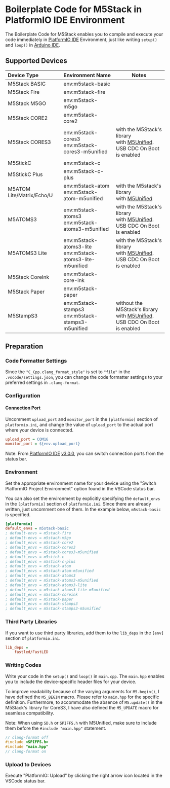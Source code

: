 # Boilerplate Code for M5Stack in PlatformIO IDE Environment

The Boilerplate Code for M5Stack enables you to compile and execute your code immediately in [PlatformIO IDE](https://platformio.org/platformio-ide) Environment, just like writing `setup()` and `loop()` in [Arduino IDE](https://www.arduino.cc/en/software).

## Supported Devices

| Device Type               | Environment Name                                               | Notes                                                                                                               |
| :------------------------ | :------------------------------------------------------------- | ------------------------------------------------------------------------------------------------------------------- |
| M5Stack BASIC             | env:m5stack-basic                                              |                                                                                                                     |
| M5Stack Fire              | env:m5stack-fire                                               |                                                                                                                     |
| M5Stack M5GO              | env:m5stack-m5go                                               |                                                                                                                     |
| M5Stack CORE2             | env:m5stack-core2                                              |                                                                                                                     |
| M5Stack CORES3            | env:m5stack-cores3 <br> env:m5stack-cores3-m5unified           | with the M5Stack's library<br>with [M5Unified](https://github.com/m5stack/M5Unified). USB CDC On Boot is enabled    |
| M5StickC                  | env:m5stack-c                                                  |                                                                                                                     |
| M5StickC Plus             | env:m5stack-c-plus                                             |                                                                                                                     |
| M5ATOM Lite/Matrix/Echo/U | env:m5stack-atom <br> env:m5stack-atom-m5unified               | with the M5stack's library<br>with [M5Unified](https://github.com/m5stack/M5Unified)                                |
| M5ATOMS3                  | env:m5stack-atoms3 <br> env:m5stack-atoms3-m5unified           | with the M5Stack's library<br>with [M5Unified](https://github.com/m5stack/M5Unified). USB CDC On Boot is enabled    |
| M5ATOMS3 Lite             | env:m5stack-atoms3-lite <br> env:m5stack-atoms3-lite-m5unified | with the M5Stack's library<br>with [M5Unified](https://github.com/m5stack/M5Unified). USB CDC On Boot is enabled    |
| M5Stack CoreInk           | env:m5stack-core-ink                                           |                                                                                                                     |
| M5Stack Paper             | env:m5stack-paper                                              |                                                                                                                     |
| M5StampS3                 | env:m5stack-stamps3 <br> env:m5stack-stamps3-m5unified         | without the M5Stack's library<br>with [M5Unified](https://github.com/m5stack/M5Unified). USB CDC On Boot is enabled |

## Preparation

### Code Formatter Settings

Since the `"C_Cpp.clang_format_style"` is set to `"file"` in the `.vscode/settings.json`, you can change the code formatter settings to your preferred settings in `.clang-format`.

### Configuration

#### Connection Port

Uncomment `upload_port` and `monitor_port` in the `[platformio]` section of `platformio.ini`, and change the value of `upload_port` to the actual port where your device is connected.

```platformio.ini
upload_port = COM16
monitor_port = ${env.upload_port}
```

Note: From [PlatformIO IDE](https://platformio.org/platformio-ide) [v3.0.0](https://github.com/platformio/platformio-vscode-ide/releases/tag/v3.0.0), you can switch connection ports from the status bar.

### Environment

Set the appropriate environment name for your device using the "Switch PlatformIO Project Environment" option found in the VSCode status bar.

You can also set the environment by explicitly specifying the `default_envs` in the `[platformio]` section of `platformio.ini`. Since there are already written, just uncomment one of them. In the example below, `m5stack-basic` is specified.

```platformio.ini
[platformio]
default_envs = m5stack-basic
; default-envs = m5stack-fire
; default-envs = m5stack-m5go
; default_envs = m5stack-core2
; default_envs = m5stack-cores3
; default_envs = m5stack-cores3-m5unified
; default_envs = m5stick-c
; default_envs = m5stick-c-plus
; default_envs = m5stack-atom
; default_envs = m5stack-atom-m5unified
; default_envs = m5stack-atoms3
; default_envs = m5stack-atoms3-m5unified
; default_envs = m5stack-atoms3-lite
; default_envs = m5stack-atoms3-lite-m5unified
; default_envs = m5stack-coreink
; default_envs = m5stack-paper
; default_envs = m5stack-stamps3
; default_envs = m5stack-stamps3-m5unified
```

### Third Party Libraries

If you want to use third party libraries, add them to the `lib_deps` in the `[env]` section of `platformio.ini`.

```ini
lib_deps =
    fastled/FastLED
```

### Writing Codes

Write your code in the `setup()` and `loop()` in `main.cpp`. The `main.hpp` enables you to include the device-specific header files for your device.

To improve readability because of the varying arguments for `M5.begin()`, I have defined the `M5_BEGIN` macro. Please refer to `main.hpp` for the specific definition. Furthermore, to accommodate the absence of `M5.update()` in the M5Stack's library for CoreS3, I have also defined the `M5_UPDATE` macro for seamless compatibility.

Note: When using `SD.h` or `SPIFFS.h` with M5Unified, make sure to include them before the `#include "main.hpp"` statement.

```c++
// clang-format off
#include <SPIFFS.h>
#include "main.hpp"
// clang-format on
```

### Upload to Devices

Execute "PlatformIO: Upload" by clicking the right arrow icon located in the VSCode status bar.

